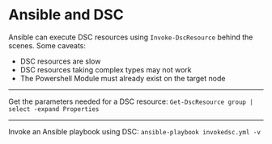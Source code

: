 # Ansible and DSC

Ansible can execute DSC resources using `Invoke-DscResource` behind the scenes.
Some caveats:
- DSC resources are slow
- DSC resources taking complex types may not work
- The Powershell Module must already exist on the target node

---
Get the parameters needed for a DSC resource:
`Get-DscResource group | select -expand Properties`

---
Invoke an Ansible playbook using DSC:
`ansible-playbook invokedsc.yml -v`